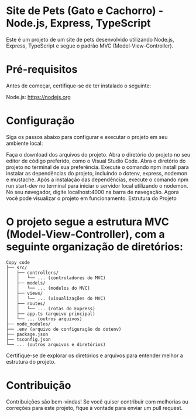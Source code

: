 # Site de Pets (Gato e Cachorro) - Node.js, Express, TypeScript
Este é um projeto de um site de pets desenvolvido utilizando Node.js, Express, TypeScript e segue o padrão MVC (Model-View-Controller).

# Pré-requisitos
Antes de começar, certifique-se de ter instalado o seguinte:

Node.js: https://nodejs.org
# Configuração
Siga os passos abaixo para configurar e executar o projeto em seu ambiente local:

Faça o download dos arquivos do projeto.
Abra o diretório do projeto no seu editor de código preferido, como o Visual Studio Code.
Abra o diretório do projeto no terminal de sua preferência.
Execute o comando npm install para instalar as dependências do projeto, incluindo o dotenv, express, nodemon e mustache.
Após a instalação das dependências, execute o comando npm run start-dev no terminal para iniciar o servidor local utilizando o nodemon.
No seu navegador, digite localhost:4000 na barra de navegação.
Agora você pode visualizar o projeto em funcionamento.
Estrutura do Projeto
# O projeto segue a estrutura MVC (Model-View-Controller), com a seguinte organização de diretórios:

```
Copy code
├── src/
│   ├── controllers/
│   │   └── ... (controladores do MVC)
│   ├── models/
│   │   └── ... (modelos do MVC)
│   ├── views/
│   │   └── ... (visualizações do MVC)
│   ├── routes/
│   │   └── ... (rotas do Express)
│   ├── app.ts (arquivo principal)
│   └── ... (outros arquivos)
├── node_modules/
├── .env (arquivo de configuração do dotenv)
├── package.json
├── tsconfig.json
└── ... (outros arquivos e diretórios)
```
Certifique-se de explorar os diretórios e arquivos para entender melhor a estrutura do projeto.

# Contribuição
Contribuições são bem-vindas! Se você quiser contribuir com melhorias ou correções para este projeto, fique à vontade para enviar um pull request.
